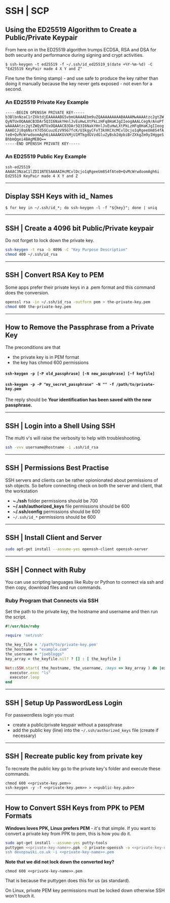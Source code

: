 
# SSH | SCP


## Using the ED25519 Algorithm to Create a Public/Private Keypair

From here on in the ED25519 algorithm trumps ECDSA, RSA and DSA for both security and performance during signing and crypt activities.

    $ ssh-keygen -t ed25519 -f ~/.ssh/id_ed25519_$(date +%Y-%m-%d) -C "Ed25519 KeyPair made 4 X Y and Z"

Fine tune the timing stamp) - and use safe to produce the key rather than doing it manually because the key never gets exposed - not even for a second.

### An ED25519 Private Key Example 

```
-----BEGIN OPENSSH PRIVATE KEY-----
b3BlbnNzaC1rZXktdjEAAAAABG5vbmUAAAAEbm9uZQAAAAAAAAABAAAAMwAAAAtzc2gtZW
QyNTUxOQAAACB3DAr5Q3I6NakYHnlJvEuHwLXtPkLzHFq8HaKJgIIeogAAALCeg9/AnoPf
wAAAAAtzc2gtZWQyNTUxOQAAACB3DAr5Q3I6NakYHnlJvEuHwLXtPkLzHFq8HaKJgIIeog
AAAECJj8q6NsrX7d5GCuuzEzV95G7fcK/U3kgyCFxT3kXKCXcMCvlDcjo1qRgeeUm8S4fA
te0+QvMcWrwdoomAgh6iAAAAKGVkMjU1MTkgdGVzdGluZyBsb2dpbiBrZXkgZm9yIHggeS
BhbmQgei4BAgMEBQ==
-----END OPENSSH PRIVATE KEY-----
```


### An ED25519 Public Key Example 

    ssh-ed25519 AAAAC3NzaC1lZDI1NTE5AAAAIHcMCvlDcjo1qRgeeUm8S4fAte0+QvMcWrwdoomAgh6i Ed25519 KeyPair made 4 X Y and Z

---

## Display SSH Keys with id_ Names

    $ for key in ~/.ssh/id_*; do ssh-keygen -l -f "${key}"; done | uniq

---

## SSH | Create a 4096 bit Public/Private keypair

Do not forget to lock down the private key.

``` bash
ssh-keygen -t rsa -b 4096 -C "Key Purpose Description"
chmod 400 ~/.ssh/id_rsa
```


---


## SSH | Convert RSA Key to PEM

Some apps prefer their private keys in a .pem format and this command does the conversion.

``` bash
openssl rsa -in ~/.ssh/id_rsa -outform pem > the-private-key.pem
chmod 600 the-private-key.pem
```

---


## How to Remove the Passphrase from a Private Key

The preconditions are that

- the private key is in PEM format
- the key has chmod 600 permissions

#### `ssh-keygen -p [-P old_passphrase] [-N new_passphrase] [-f keyfile]`


#### `ssh-keygen -p -P "my_secret_passphrase" -N "" -f /path/to/private-key.pem`

The reply should be **Your identification has been saved with the new passphrase.**


---


## SSH | Login into a Shell Using SSH

The multi v's will raise the verbosity to help with troubleshooting.

``` bash
ssh -vvv username@hostname -i .ssh/id_rsa
```

---

## SSH | Permissions Best Practise

SSH servers and clients can be rather opionionated about permissions of ssh objects. So before connecting check on both the server and client, that the workstation

- **~./ssh** folder permissions should be 700
- **~/.ssh/authorized_keys** file permissions should be 600
- **~/.ssh/config** permissions should be 600
- `~/.ssh/id_*` permissions should be 600

---

## SSH | Install Client and Server

``` bash
sudo apt-get install --assume-yes openssh-client openssh-server
```

---

## SSH | Connect with Ruby

You can use scripting languages like Ruby or Python to connect via ssh and then copy, download files and run commands.

### Ruby Program that Connects via SSH

Set the path to the private key, the hostname and username and then run the script.

``` ruby
#!/usr/bin/ruby

require 'net/ssh'

the_key_file = '/path/to/private-key.pem'
the_hostname = "example.com"
the_username = "joebloggs"
key_array = the_keyfile.nil? ? [] : [ the_keyfile ]

Net::SSH.start( the_hostname, the_username, :keys => key_array ) do |executor|
  executor.exec "ls"
  executor.loop
end
```

---

## SSH | Setup Up PasswordLess Login

For passwordless login you must

- create a public/private keypair without a passphrase
- add the public key (line) into the `~/.ssh/authorized_keys` file (create if necessary)


---

## SSH | Recreate public key from private key

To recreate the public key go to the private key's folder and execute these commands.

    chmod 600 <<private-key.pem>>
    ssh-keygen -y -f <<private-key.pem>> > <<public-key.pub>>


---

## How to Convert SSH Keys from PPK to PEM Formats

**Windows loves PPK, Linux prefers PEM** - it's that simple. If you want to convert a private key from PPK to pem, this is how you do it.

```bash
sudo apt-get install --assume-yes putty-tools
puttygen <<private-key-name>>.ppk -O private-openssh -o <<private-key-name>>.pem
ssh devopswiki.co.uk -i <<private-key-name>>.pem
```

**Note that we did not lock down the converted key?**

```
chmod 600 <<private-key-name>>.pem
```

That is because the puttygen does this for us (as standard).

On Linux, private PEM key permissions must be locked down otherwise SSH won't touch it.
